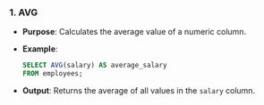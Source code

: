 ### 1. **AVG**

- **Purpose**: Calculates the average value of a numeric column.
- **Example**:
    
    ```sql
    SELECT AVG(salary) AS average_salary
    FROM employees;
    ```
    
- **Output**: Returns the average of all values in the `salary` column.
